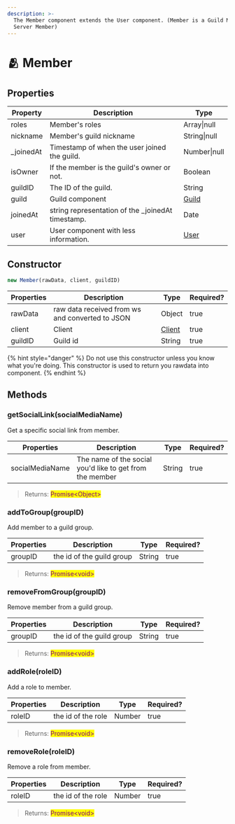 ```yaml
---
description: >-
  The Member component extends the User component. (Member is a Guild Member or
  Server Member)
---
```


# 🫂 Member

## Properties

| Property   | Description                                        | Type              |
| ---------- | -------------------------------------------------- | ----------------- |
| roles      | Member's roles                                     | Array\|null       |
| nickname   | Member's guild nickname                            | String\|null      |
| \_joinedAt | Timestamp of when the user joined the guild.       | Number\|null      |
| isOwner    | If the member is the guild's owner or not.         | Boolean           |
| guildID    | The ID of the guild.                               | String            |
| guild      | Guild component                                    | [Guild](guild.md) |
| joinedAt   | string representation of the \_joinedAt timestamp. | Date              |
| user       | User component with less information.              | [User](user.md)   |

## Constructor

```javascript
new Member(rawData, client, guildID)
```

| Properties | Description                                     | Type                | Required? |
| ---------- | ----------------------------------------------- | ------------------- | --------- |
| rawData    | raw data received from ws and converted to JSON | Object              | true      |
| client     | Client                                          | [Client](client.md) | true      |
| guildID    | Guild id                                        | String              | true      |

{% hint style="danger" %}
Do not use this constructor unless you know what you're doing. This constructor is used to return you rawdata into component.
{% endhint %}

## Methods

### getSocialLink(socialMediaName)

Get a specific social link from member.

| Properties      | Description                                              | Type   | Required? |
| --------------- | -------------------------------------------------------- | ------ | --------- |
| socialMediaName | The name of the social you'd like to get from the member | String | true      |

> Returns: <mark style="color:purple;">Promise\<Object></mark>

### addToGroup(groupID)

Add member to a guild group.

| Properties | Description               | Type   | Required? |
| ---------- | ------------------------- | ------ | --------- |
| groupID    | the id of the guild group | String | true      |

> Returns: <mark style="color:purple;">Promise\<void></mark>

### removeFromGroup(groupID)

Remove member from a guild group.

| Properties | Description               | Type   | Required? |
| ---------- | ------------------------- | ------ | --------- |
| groupID    | the id of the guild group | String | true      |

> Returns: <mark style="color:purple;">Promise\<void></mark>

### addRole(roleID)

Add a role to member.

| Properties | Description        | Type   | Required? |
| ---------- | ------------------ | ------ | --------- |
| roleID     | the id of the role | Number | true      |

> Returns: <mark style="color:purple;">Promise\<void></mark>

### removeRole(roleID)

Remove a role from member.

| Properties | Description        | Type   | Required? |
| ---------- | ------------------ | ------ | --------- |
| roleID     | the id of the role | Number | true      |

> Returns: <mark style="color:purple;">Promise\<void></mark>

